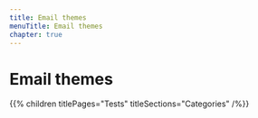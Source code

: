 ```yaml
---
title: Email themes
menuTitle: Email themes
chapter: true
---
```


# Email themes

{{% children titlePages="Tests" titleSections="Categories" /%}}
